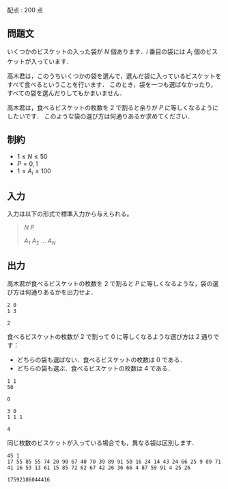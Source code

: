 配点 : $200$ 点

## 問題文

いくつかのビスケットの入った袋が $N$ 個あります．$i$ 番目の袋には $A_i$ 個のビスケットが入っています．

高木君は，このうちいくつかの袋を選んで，選んだ袋に入っているビスケットをすべて食べるということを行います．
このとき，袋を一つも選ばなかったり，すべての袋を選んだりしてもかまいません．

高木君は，食べるビスケットの枚数を $2$ で割ると余りが $P$ に等しくなるようにしたいです．
このような袋の選び方は何通りあるか求めてください．

## 制約

- $1 \leq N \leq 50$
- $P = 0, 1$
- $1 \leq A_i \leq 100$

## 入力

入力は以下の形式で標準入力から与えられる。

> $N$ $P$
> 
> $A_1$ $A_2$ ... $A_N$

## 出力

高木君が食べるビスケットの枚数を $2$ で割ると $P$ に等しくなるような，袋の選び方は何通りあるかを出力せよ．

```input1
2 0
1 3
```

```output1
2
```

食べるビスケットの枚数が $2$ で割って $0$ に等しくなるような選び方は $2$ 通りです：

- どちらの袋も選ばない．食べるビスケットの枚数は $0$ である．
- どちらの袋も選ぶ．食べるビスケットの枚数は $4$ である．

```input2
1 1
50
```

```output2
0
```

```input3
3 0
1 1 1
```

```output3
4
```

同じ枚数のビスケットが入っている場合でも，異なる袋は区別します．

```input4
45 1
17 55 85 55 74 20 90 67 40 70 39 89 91 50 16 24 14 43 24 66 25 9 89 71 41 16 53 13 61 15 85 72 62 67 42 26 36 66 4 87 59 91 4 25 26
```

```output4
17592186044416
```